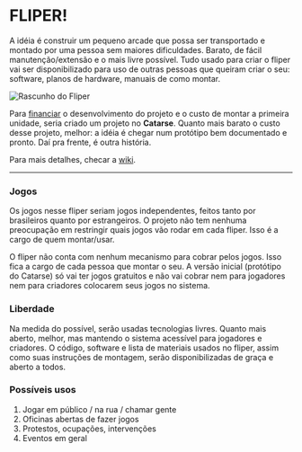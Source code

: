 # FLIPER!

A idéia é construir um pequeno arcade que possa ser transportado e montado por uma pessoa sem maiores dificuldades. Barato, de fácil manutenção/extensão e o mais livre possível. Tudo usado para criar o fliper vai ser disponibilizado para uso de outras pessoas que queiram criar o seu: software, planos de hardware, manuais de como montar.

![Rascunho do Fliper](https://raw.github.com/marxistpokemon/Fliper/master/Imagens/Fliper1.jpg)

Para [financiar](https://github.com/marxistpokemon/Fliper/wiki/Financiamento) o desenvolvimento do projeto e o custo de montar a primeira unidade, seria criado um projeto no **Catarse**. Quanto mais barato o custo desse projeto, melhor: a idéia é chegar num protótipo bem documentado e pronto. Daí pra frente, é outra história.

Para mais detalhes, checar a [wiki](https://github.com/marxistpokemon/Fliper/wiki).

---

### Jogos

Os jogos nesse fliper seriam jogos independentes, feitos tanto por brasileiros quanto por estrangeiros. O projeto não tem nenhuma preocupação em restringir quais jogos vão rodar em cada fliper. Isso é a cargo de quem montar/usar.

O fliper não conta com nenhum mecanismo para cobrar pelos jogos. Isso fica a cargo de cada pessoa que montar o seu. A versão inicial (protótipo do Catarse) só vai ter jogos gratuitos e não vai cobrar nem para jogadores nem para criadores colocarem seus jogos no sistema.

### Liberdade

Na medida do possível, serão usadas tecnologias livres. Quanto mais aberto, melhor, mas mantendo o sistema acessível para jogadores e criadores. O código, software e lista de materiais usados no fliper, assim como suas instruções de montagem, serão disponibilizadas de graça e aberto a todos.

### Possíveis usos

1. Jogar em público / na rua / chamar gente
2. Oficinas abertas de fazer jogos
3. Protestos, ocupações, intervenções
4. Eventos em geral
